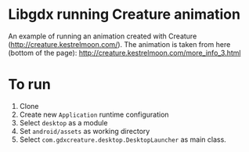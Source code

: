 # Libgdx running Creature animation
An example of running an animation created with Creature (http://creature.kestrelmoon.com/).
The animation is taken from here (bottom of the page): http://creature.kestrelmoon.com/more_info_3.html

# To run
1. Clone 
1. Create new `Application` runtime configuration 
1. Select `desktop` as a module 
1. Set `android/assets` as working directory
1. Select `com.gdxcreature.desktop.DesktopLauncher` as main class.
